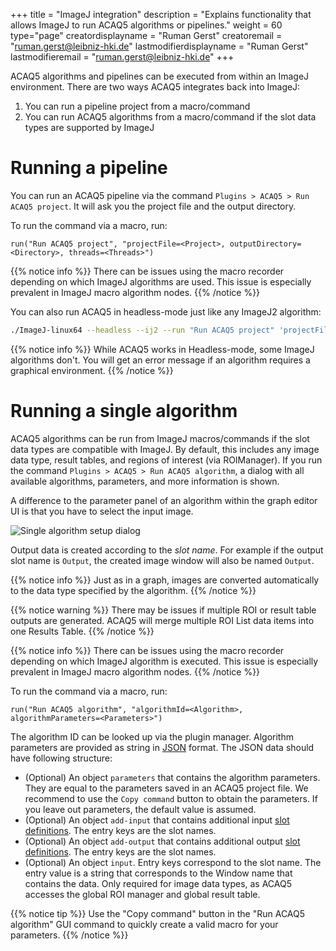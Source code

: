 +++
title = "ImageJ integration"
description = "Explains functionality that allows ImageJ to run ACAQ5 algorithms or pipelines."
weight = 60
type="page"
creatordisplayname = "Ruman Gerst"
creatoremail = "ruman.gerst@leibniz-hki.de"
lastmodifierdisplayname = "Ruman Gerst"
lastmodifieremail = "ruman.gerst@leibniz-hki.de"
+++

ACAQ5 algorithms and pipelines can be executed from within an ImageJ environment.
There are two ways ACAQ5 integrates back into ImageJ:

1. You can run a pipeline project from a macro/command
2. You can run ACAQ5 algorithms from a macro/command if the slot data types are supported by ImageJ

# Running a pipeline

You can run an ACAQ5 pipeline via the command `Plugins > ACAQ5 > Run ACAQ5 project`. It will ask you
the project file and the output directory.

To run the command via a macro, run:

```
run("Run ACAQ5 project", "projectFile=<Project>, outputDirectory=<Directory>, threads=<Threads>")
```

{{% notice info %}}
There can be issues using the macro recorder depending on which ImageJ algorithms are used.
This issue is especially prevalent in ImageJ macro algorithm nodes.
{{% /notice %}}

You can also run ACAQ5 in headless-mode just like any ImageJ2 algorithm:

```bash
./ImageJ-linux64 --headless --ij2 --run "Run ACAQ5 project" 'projectFile="<Project>", outputDirectory="<Directory>", threads=<Threads>'
```

{{% notice info %}}
While ACAQ5 works in Headless-mode, some ImageJ algorithms don't. You will get an error message if an algorithm requires a graphical environment.
{{% /notice %}}

# Running a single algorithm

ACAQ5 algorithms can be run from ImageJ macros/commands if the slot data types are compatible with ImageJ.
By default, this includes any image data type, result tables, and regions of interest (via ROIManager).
If you run the command `Plugins > ACAQ5 > Run ACAQ5 algorithm`, a dialog with all available algorithms,
parameters, and more information is shown.

A difference to the parameter panel of an algorithm within the graph editor UI is that you have to select the
input image.

![Single algorithm setup dialog](/img/documentation/run-single-algorithm.png)

Output data is created according to the *slot name*. For example if the output slot name is `Output`,
the created image window will also be named `Output`.

{{% notice info %}}
Just as in a graph, images are converted automatically to the data type specified by the algorithm.
{{% /notice %}}

{{% notice warning %}}
There may be issues if multiple ROI or result table outputs are generated.
ACAQ5 will merge multiple ROI List data items into one Results Table.
{{% /notice %}}

{{% notice info %}}
There can be issues using the macro recorder depending on which ImageJ algorithm is executed.
This issue is especially prevalent in ImageJ macro algorithm nodes.
{{% /notice %}}

To run the command via a macro, run:

```
run("Run ACAQ5 algorithm", "algorithmId=<Algorithm>, algorithmParameters=<Parameters>")
```

The algorithm ID can be looked up via the plugin manager.
Algorithm parameters are provided as string in [JSON](https://json.org/) format.
The JSON data should have following structure:

* (Optional) An object `parameters` that contains the algorithm parameters. They are equal to the parameters saved in an ACAQ5 project file. We recommend to use the `Copy command` button to obtain the parameters. If you leave out parameters, the default value is assumed.
* (Optional) An object `add-input` that contains additional input [slot definitions](/documentation-json-api/slot-definition/). The entry keys are the slot names.
* (Optional) An object `add-output` that contains additional output [slot definitions](/documentation-json-api/slot-definition/). The entry keys are the slot names.
* (Optional) An object `input`. Entry keys correspond to the slot name. The entry value is a string that corresponds to the Window name that contains the data. Only required for image data types, as ACAQ5 accesses the global ROI manager and global result table.

{{% notice tip %}}
Use the "Copy command" button in the "Run ACAQ5 algorithm" GUI command to quickly create a valid macro for your parameters.
{{% /notice %}}
